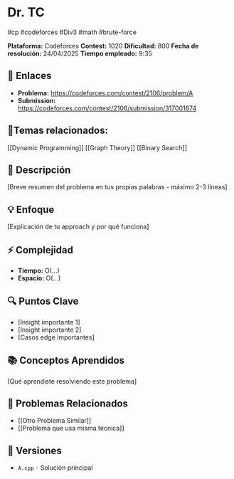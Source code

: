 # Dr. TC
#cp #codeforces #Div3 #math #brute-force

**Plataforma:** Codeforces
**Contest:** 1020
**Dificultad:** 800
**Fecha de resolución:** 24/04/2025
**Tiempo empleado:** 9:35 

## 🔗 Enlaces
- **Problema:** https://codeforces.com/contest/2106/problem/A
- **Submission:** https://codeforces.com/contest/2106/submission/317001674

## 📓Temas relacionados:
[[Dynamic Programming]] [[Graph Theory]] [[Binary Search]]

## 📖 Descripción
[Breve resumen del problema en tus propias palabras - máximo 2-3 líneas]

## 💡 Enfoque
[Explicación de tu approach y por qué funciona]

## ⚡ Complejidad
- **Tiempo:** O(...)
- **Espacio:** O(...)

## 🔍 Puntos Clave
- [Insight importante 1]
- [Insight importante 2]
- [Casos edge importantes]

## 📚 Conceptos Aprendidos
[Qué aprendiste resolviendo este problema]

## 🔗 Problemas Relacionados
- [[Otro Problema Similar]]
- [[Problema que usa misma técnica]]

## 🔄 Versiones
- `A.cpp` - Solución principal